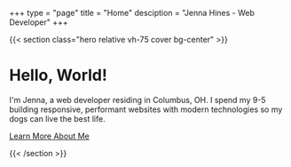 +++
type = "page"
title = "Home"
desciption = "Jenna Hines - Web Developer"
+++

{{< section class="hero relative vh-75 cover bg-center" >}}
    <div class="hero__content pa4 mauto relative z-1 tc">
    <h1>Hello, World!</h1>
    <p class="ff-serif w-40-ns ml-auto mr-auto">I'm Jenna, a web developer residing in Columbus, OH. I spend my 9-5 building responsive, performant websites with modern technologies so my dogs can live the best life. </p>
    <p class="ff-serif"><a class="btn bg-seagreen hover-bg-gray pointer white hover-white tracked ttu bw0 pa3 ph4 inline-flex" href="/about">Learn More About Me</a></p>
  </div>
{{< /section >}}
